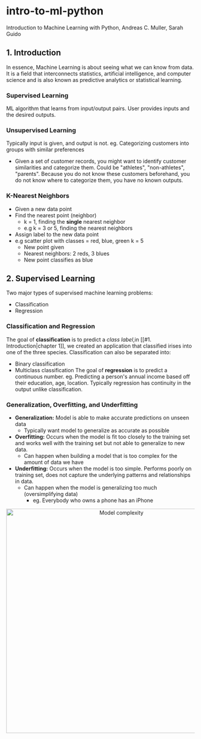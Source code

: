 # intro-to-ml-python
Introduction to Machine Learning with Python, Andreas C. Muller, Sarah Guido 

## 1. Introduction
In essence, Machine Learning is about seeing what we can know from data. It is
a field that interconnects statistics, artificial intelligence, and computer 
science and is also known as predictive analytics or statistical learning.
### Supervised Learning
ML algorithm that learns from input/output pairs. User provides inputs and the desired outputs.
### Unsupervised Learning
Typically input is given, and output is not. eg. Categorizing customers into groups with similar preferences
- Given a set of customer records, you might want to identify customer similarities and categorize them. Could be 
"athletes", "non-athletes", "parents". Because you do not know these customers beforehand, you do not know where
to categorize them, you have no known outputs.
### K-Nearest Neighbors
- Given a new data point
- Find the nearest point (neighbor)
	- k = 1, finding the **single** nearest neighbor
	- e.g k = 3 or 5, finding the nearest neighbors
- Assign label to the new data point
- e.g scatter plot with classes = red, blue, green k = 5
	- New point given
	- Nearest neighbors: 2 reds, 3 blues
	- New point classifies as blue
## 2. Supervised Learning
Two major types of supervised machine learning problems:
- Classification
- Regression
### Classification and Regression
The goal of **classification** is to predict a *class label*,in [[#1. Introduction|chapter 1]], we created an application that classified irises into one of the three species. Classification can also be separated into:
- Binary classification
- Multiclass classification
The goal of **regression** is to predict a continuous number. eg. Predicting a person's annual income based off their education, age, location. Typically regression has continuity in the output unlike classification.
### Generalization, Overfitting, and Underfitting
- **Generalization:** Model is able to make accurate predictions on unseen data
	- Typically want model to generalize as accurate as possible
- **Overfitting:** Occurs when the model is fit too closely to the training set and works well with the training set but not able to generalize to new data.
	- Can happen when building a model that is too complex for the amount of data we have
- **Underfitting:** Occurs when the model is too simple. Performs poorly on training set, does not capture the underlying patterns and relationships in data. 
	- Can happen when the model is generalizing too much (oversimplifying data)
		- eg. Everybody who owns a phone has an iPhone

<div align="center">	
	<img src="https://github.com/user-attachments/assets/41702d51-08b5-4726-bc29-0247403e56ed" alt="Model complexity" width="600px">
</div>
